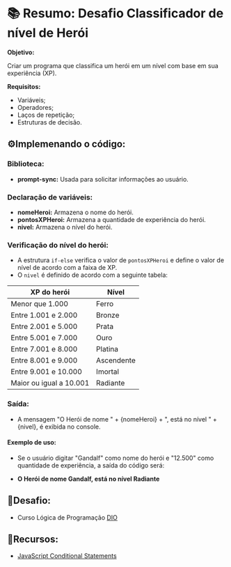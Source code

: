 # 📚 Resumo: Desafio Classificador de nível de Herói

**Objetivo:**

Criar um programa que classifica um herói em um nível com base em sua experiência (XP).

**Requisitos:**

- Variáveis;
- Operadores;
- Laços de repetição;
- Estruturas de decisão.

## ⚙️Implemenando o código:

### Biblioteca:

- **prompt-sync:** Usada para solicitar informações ao usuário.

### Declaração de variáveis:

- **nomeHeroi:** Armazena o nome do herói.
- **pontosXPHeroi:** Armazena a quantidade de experiência do herói.
- **nivel:** Armazena o nível do herói.

### Verificação do nível do herói:

- A estrutura `if-else` verifica o valor de `pontosXPHeroi` e define o valor de nível de acordo com a faixa de XP.
- O `nivel` é definido de acordo com a seguinte tabela:

| XP do herói|Nível|
|------------|-----|
|Menor que 1.000|Ferro|
|Entre 1.001 e 2.000	|Bronze|
|Entre 2.001 e 5.000	|Prata|
|Entre 5.001 e 7.000	|Ouro|
|Entre 7.001 e 8.000	|Platina|
|Entre 8.001 e 9.000	|Ascendente|
|Entre 9.001 e 10.000	|Imortal|
|Maior ou igual a 10.001	|Radiante|


### Saída:

- A mensagem "O Herói de nome " + {nomeHeroi} + ", está no nível " + {nivel}, é exibida no console.

#### Exemplo de uso:

- Se o usuário digitar "Gandalf" como nome do herói e "12.500" como quantidade de experiência, a saída do código será:

- **O Herói de nome Gandalf, está no nível Radiante**


## 🥷Desafio:

- Curso Lógica de Programação [DIO](https://www.dio.me/)

## 🔎Recursos:

- [JavaScript Conditional Statements](https://www.w3schools.com/js/js_if_else.asp)
